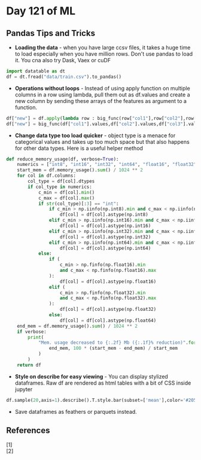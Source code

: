 # Day 121 of ML 

## Pandas Tips and Tricks 

* **Loading the data** -  when you have large ccsv files, it takes a huge time to load especially when you have million rows. Don't use pandas to load it.  You cna also try Dask, Vaex or cuDF

```python
import datatable as dt
df = dt.fread("data/train.csv").to_pandas()
```

* **Operations without loops** -  Instead of using apply function on multiple columns in a row using lambda, pull them out as df.values and create a new column by sending these arrays of the features as argument to a function. 

```python
df["new"] = df.apply(lambda row : big_func(row["col1"],row["col2"],row["col3"],axis=1) 
df["new"] = big_func(df["col1"].values,df["col2"].values,df["col3"].values) 
```

* **Change data type too load quicker** - object type is a menace for categorical values and takes up too much space but that also happens for other data types. Here is a useful helper method 

```python
def reduce_memory_usage(df, verbose=True):
    numerics = ["int8", "int16", "int32", "int64", "float16", "float32", "float64"]
    start_mem = df.memory_usage().sum() / 1024 ** 2
    for col in df.columns:
        col_type = df[col].dtypes
        if col_type in numerics:
            c_min = df[col].min()
            c_max = df[col].max()
            if str(col_type)[:3] == "int":
                if c_min > np.iinfo(np.int8).min and c_max < np.iinfo(np.int8).max:
                    df[col] = df[col].astype(np.int8)
                elif c_min > np.iinfo(np.int16).min and c_max < np.iinfo(np.int16).max:
                    df[col] = df[col].astype(np.int16)
                elif c_min > np.iinfo(np.int32).min and c_max < np.iinfo(np.int32).max:
                    df[col] = df[col].astype(np.int32)
                elif c_min > np.iinfo(np.int64).min and c_max < np.iinfo(np.int64).max:
                    df[col] = df[col].astype(np.int64)
            else:
                if (
                    c_min > np.finfo(np.float16).min
                    and c_max < np.finfo(np.float16).max
                ):
                    df[col] = df[col].astype(np.float16)
                elif (
                    c_min > np.finfo(np.float32).min
                    and c_max < np.finfo(np.float32).max
                ):
                    df[col] = df[col].astype(np.float32)
                else:
                    df[col] = df[col].astype(np.float64)
    end_mem = df.memory_usage().sum() / 1024 ** 2
    if verbose:
        print(
            "Mem. usage decreased to {:.2f} Mb ({:.1f}% reduction)".format(
                end_mem, 100 * (start_mem - end_mem) / start_mem
            )
        )
    return df
```


* **Style on describe for easy viewing** -  You can display stylized dataframes. Raw df are rendered as html tables with a bit of CSS inside jupyter 

```python
df.sample(20,axis=1).describe().T.style.bar(subset=['mean'],color='#205ff2').background_gradient(subset=['std'],cmaps='Reds').background_gradient(subset=['50%'],cmap='coolwarm')
```

* Save dataframes as feathers or parquets instead.


**References**
------------
[1]  
[2]